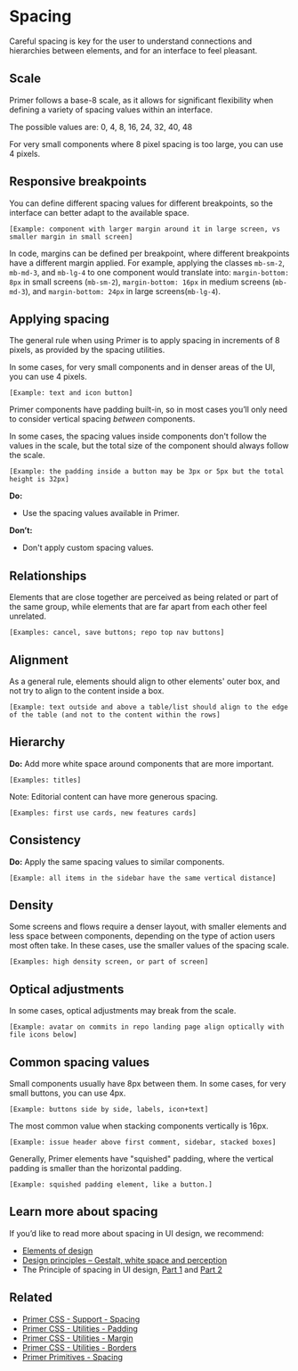 # Spacing

Careful spacing is key for the user to understand connections and hierarchies between elements, and for an interface to feel pleasant.

## Scale

Primer follows a base-8 scale, as it allows for significant flexibility when defining a variety of spacing values within an interface. 

The possible values are: 0, 4, 8, 16, 24, 32, 40, 48

For very small components where 8 pixel spacing is too large, you can use 4 pixels. 

## Responsive breakpoints

You can define different spacing values for different breakpoints, so the interface can better adapt to the available space.

`[Example: component with larger margin around it in large screen, vs smaller margin in small screen]`

In code, margins can be defined per breakpoint, where different breakpoints have a different margin applied. For example, applying the classes `mb-sm-2`, `mb-md-3`, and `mb-lg-4` to one component would translate into: `margin-bottom: 8px` in small screens (`mb-sm-2`), `margin-bottom: 16px` in medium screens (`mb-md-3`), and `margin-bottom: 24px` in large screens(`mb-lg-4`).

## Applying spacing

The general rule when using Primer is to apply spacing in increments of 8 pixels, as provided by the spacing utilities. 

In some cases, for very small components and in denser areas of the UI, you can use 4 pixels.

`[Example: text and icon button]`

Primer components have padding built-in, so in most cases you’ll only need to consider vertical spacing *between* components.

In some cases, the spacing values inside components don't follow the values in the scale, but the total size of the component should always follow the scale.

`[Example: the padding inside a button may be 3px or 5px but the total height is 32px]`

**Do:**
- Use the spacing values available in Primer.

**Don’t:**
- Don't apply custom spacing values.

## Relationships

Elements that are close together are perceived as being related or part of the same group, while elements that are far apart from each other feel unrelated.

`[Examples: cancel, save buttons; repo top nav buttons]`

## Alignment

As a general rule, elements should align to other elements' outer box, and not try to align to the content inside a box.

`[Example: text outside and above a table/list should align to the edge of the table (and not to the content within the rows]`

## Hierarchy

**Do:** Add more white space around components that are more important.

`[Examples: titles]`

Note: Editorial content can have more generous spacing.

`[Examples: first use cards, new features cards]`

## Consistency

**Do:** Apply the same spacing values to similar components.

`[Example: all items in the sidebar have the same vertical distance]`

## Density

Some screens and flows require a denser layout, with smaller elements and less space between components, depending on the type of action users most often take. In these cases, use the smaller values of the spacing scale.

`[Examples: high density screen, or part of screen]`

## Optical adjustments

In some cases, optical adjustments may break from the scale.

`[Example: avatar on commits in repo landing page align optically with file icons below]`

## Common spacing values

Small components usually have 8px between them. In some cases, for very small buttons, you can use 4px.

`[Example: buttons side by side, labels, icon+text]`

The most common value when stacking components vertically is 16px.

`[Example: issue header above first comment, sidebar, stacked boxes]`

Generally, Primer elements have "squished" padding, where the vertical padding is smaller than the horizontal padding.

`[Example: squished padding element, like a button.]`

## Learn more about spacing
If you’d like to read more about spacing in UI design, we recommend:

- [Elements of design](https://www.invisionapp.com/design-defined/elements-of-design/)
- [Design principles – Gestalt, white space and perception](https://manifesto.co.uk/design-principles-gestalt-white-space-perception/)
- The Principle of spacing in UI design, [Part 1](https://medium.com/dwarves-design/the-principle-of-spacing-in-ui-design-part-1-3354d0d65e51) and [Part 2](https://medium.com/dwarves-design/the-principle-of-spacing-part-2-e3cf31b909fa)

## Related

- [Primer CSS - Support - Spacing](https://primer.style/css/support/spacing)
- [Primer CSS - Utilities - Padding](https://primer.style/css/utilities/padding)
- [Primer CSS - Utilities - Margin](https://primer.style/css/utilities/margin)
- [Primer CSS - Utilities - Borders](https://primer.style/css/utilities/borders)
- [Primer Primitives - Spacing](https://github.com/primer/primitives/blob/master/primitives/spacing.ts)
